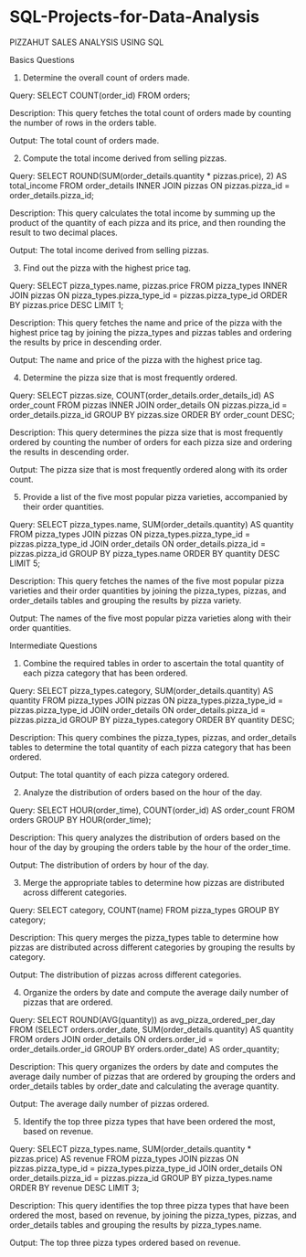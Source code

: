 # SQL-Projects-for-Data-Analysis

PIZZAHUT  SALES  ANALYSIS  USING  SQL  


Basics Questions 

1. Determine the overall count of orders made.

Query: SELECT COUNT(order_id) FROM orders;

Description: This query fetches the total count of orders made by counting the number of rows in the orders table.

Output: The total count of orders made.

2. Compute the total income derived from selling pizzas.
   
Query: SELECT ROUND(SUM(order_details.quantity * pizzas.price), 2) AS total_income FROM order_details INNER JOIN pizzas ON pizzas.pizza_id = order_details.pizza_id;

Description: This query calculates the total income by summing up the product of the quantity of each pizza and its price, and then rounding the result to two decimal places.

Output: The total income derived from selling pizzas.

3. Find out the pizza with the highest price tag.
   
Query: SELECT pizza_types.name, pizzas.price FROM pizza_types INNER JOIN pizzas ON pizza_types.pizza_type_id = pizzas.pizza_type_id ORDER BY pizzas.price DESC LIMIT 1;

Description: This query fetches the name and price of the pizza with the highest price tag by joining the pizza_types and pizzas tables and ordering the results by price in descending order.

Output: The name and price of the pizza with the highest price tag.

4. Determine the pizza size that is most frequently ordered.
   
Query: SELECT pizzas.size, COUNT(order_details.order_details_id) AS order_count FROM pizzas INNER JOIN order_details ON pizzas.pizza_id = order_details.pizza_id GROUP BY pizzas.size ORDER BY order_count DESC;

Description: This query determines the pizza size that is most frequently ordered by counting the number of orders for each pizza size and ordering the results in descending order.

Output: The pizza size that is most frequently ordered along with its order count.

5. Provide a list of the five most popular pizza varieties, accompanied by their order quantities.
   
Query: SELECT pizza_types.name, SUM(order_details.quantity) AS quantity FROM pizza_types JOIN pizzas ON pizza_types.pizza_type_id = pizzas.pizza_type_id JOIN order_details ON order_details.pizza_id = pizzas.pizza_id GROUP BY pizza_types.name ORDER BY quantity DESC LIMIT 5;

Description: This query fetches the names of the five most popular pizza varieties and their order quantities by joining the pizza_types, pizzas, and order_details tables and grouping the results by pizza variety.

Output: The names of the five most popular pizza varieties along with their order quantities.


Intermediate Questions

1. Combine the required tables in order to ascertain the total quantity of each pizza category that has been ordered.

Query: SELECT pizza_types.category, SUM(order_details.quantity) AS quantity FROM pizza_types JOIN pizzas ON pizza_types.pizza_type_id = pizzas.pizza_type_id JOIN order_details ON order_details.pizza_id = 
pizzas.pizza_id GROUP BY pizza_types.category ORDER BY quantity DESC;

Description: This query combines the pizza_types, pizzas, and order_details tables to determine the total quantity of each pizza category that has been ordered.

Output: The total quantity of each pizza category ordered.

2. Analyze the distribution of orders based on the hour of the day.

Query: SELECT HOUR(order_time), COUNT(order_id) AS order_count FROM orders GROUP BY HOUR(order_time);

Description: This query analyzes the distribution of orders based on the hour of the day by grouping the orders table by the hour of the order_time.

Output: The distribution of orders by hour of the day.

3. Merge the appropriate tables to determine how pizzas are distributed across different categories.

Query: SELECT category, COUNT(name) FROM pizza_types GROUP BY category;

Description: This query merges the pizza_types table to determine how pizzas are distributed across different categories by grouping the results by category.

Output: The distribution of pizzas across different categories.

4. Organize the orders by date and compute the average daily number of pizzas that are ordered.

Query: SELECT ROUND(AVG(quantity)) as avg_pizza_ordered_per_day FROM (SELECT orders.order_date, SUM(order_details.quantity) AS quantity FROM orders JOIN order_details ON orders.order_id = order_details.order_id GROUP BY orders.order_date) AS order_quantity;

Description: This query organizes the orders by date and computes the average daily number of pizzas that are ordered by grouping the orders and order_details tables by order_date and calculating the average quantity.

Output: The average daily number of pizzas ordered.

5. Identify the top three pizza types that have been ordered the most, based on revenue.

Query: SELECT pizza_types.name, SUM(order_details.quantity * pizzas.price) AS revenue FROM pizza_types JOIN pizzas ON pizzas.pizza_type_id = pizza_types.pizza_type_id JOIN order_details ON order_details.pizza_id = pizzas.pizza_id GROUP BY pizza_types.name ORDER BY revenue DESC LIMIT 3;

Description: This query identifies the top three pizza types that have been ordered the most, based on revenue, by joining the pizza_types, pizzas, and order_details tables and grouping the results by pizza_types.name.

Output: The top three pizza types ordered based on revenue.
